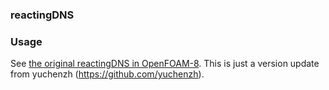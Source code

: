 ### reactingDNS
### Usage
See [the original reactingDNS in OpenFOAM-8](https://github.com/ZSHtju/reactingDNS_OpenFOAM). This is just a version update from yuchenzh (https://github.com/yuchenzh).
